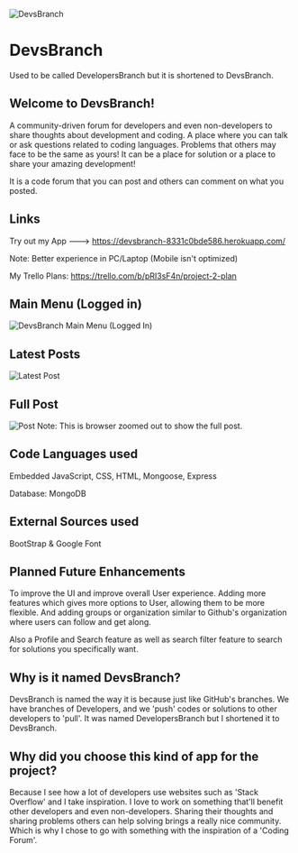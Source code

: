 ![DevsBranch](https://github.com/user-attachments/assets/7e5253bf-3ebf-414c-bba4-09fe8446ab50)
# DevsBranch

Used to be called DevelopersBranch but it is shortened to DevsBranch.

## Welcome to DevsBranch!
A community-driven forum for developers and even non-developers to share thoughts about development and coding. A place where you can talk or ask questions related to coding languages. Problems that others may face to be the same as yours! It can be a place for solution or a place to share your amazing development! 

It is a code forum that you can post and others can comment on what you posted.

## Links
Try out my App ---> https://devsbranch-8331c0bde586.herokuapp.com/

Note: Better experience in PC/Laptop (Mobile isn't optimized)

My Trello Plans: https://trello.com/b/pRI3sF4n/project-2-plan



## Main Menu (Logged in)
![DevsBranch Main Menu (Logged In)](https://github.com/user-attachments/assets/0e315b8a-397d-4a91-aebe-7daf47f4bfc9)


## Latest Posts
![Latest Post](https://github.com/user-attachments/assets/c8bfc682-10c5-4ae9-859a-6315df405633)

## Full Post
![Post](https://github.com/user-attachments/assets/3c7f8d89-54f6-4a2c-8179-8bbadd09838e)
Note: This is browser zoomed out to show the full post.

## Code Languages used
Embedded JavaScript, CSS, HTML, Mongoose, Express

Database: MongoDB

## External Sources used
BootStrap & Google Font

## Planned Future Enhancements
To improve the UI and improve overall User experience. Adding more features which gives more options to User, allowing them to be more flexible. And adding groups or organization similar to Github's organization where users can follow and get along.

Also a Profile and Search feature as well as search filter feature to search for solutions you specifically want.

## Why is it named DevsBranch?
DevsBranch is named the way it is because just like GitHub's branches. We have branches of Developers, and we 'push' codes or solutions to other developers to 'pull'. It was named
DevelopersBranch but I shortened it to DevsBranch.

## Why did you choose this kind of app for the project?
Because I see how a lot of developers use websites such as 'Stack Overflow' and I take inspiration. I love to work on something that'll benefit other developers and even non-developers. Sharing their thoughts and sharing problems others can help solving brings a really nice community. Which is why I chose to go with something with the inspiration of a 'Coding Forum'.


